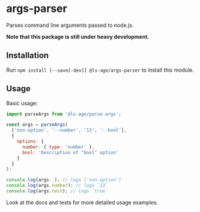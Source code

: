 # args-parser

Parses command line arguments passed to node.js.

**Note that this package is still under heavy development.**

## Installation

Run `npm install [--save[-dev]] @ls-age/args-parser` to install this module.

## Usage

Basic usage:

```javascript
import parseArgs from '@ls-age/parse-args';

const args = parseArgs(
  ['non-option', '--number', '13', '--bool'],
  {
    options: {
      number: { type: 'number' },
      bool: 'Description of "bool" option'
    }
  }
);

console.log(args._); // logs ['non-option']
console.log(args.number); // logs `13`
console.log(args.test); // logs `true`
```

Look at the docs and tests for more detailed usage examples.
